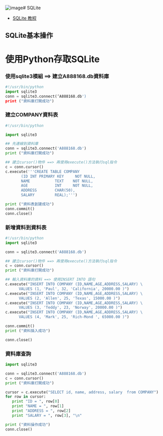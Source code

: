 ![image](https://github.com/MyDearGreatTeacher/2024A2/assets/37649784/5ac08b6f-c6c2-4923-af2a-4db762c76427)# SQLite
- [SQLite 教程](https://www.runoob.com/sqlite/sqlite-tutorial.html)
## SQLite基本操作

# 使用Python存取SQLite 
### 使用sqlite3模組 ==> 建立A888168.db資料庫
```python
#!/usr/bin/python
import sqlite3
conn = sqlite3.connect(‘A888168.db')
print ("資料庫打開成功")
```
### 建立COMPANY資料表
```python
#!/usr/bin/python

import sqlite3

## 先連線到資料庫
conn = sqlite3.connect('A888168.db')
print ("資料庫打開成功")

## 建立cursor()物件 ==> 再使用execute()方法執行sql指令
c = conn.cursor()
c.execute('''CREATE TABLE COMPANY
       (ID INT PRIMARY KEY     NOT NULL,
       NAME           TEXT    NOT NULL,
       AGE            INT     NOT NULL,
       ADDRESS        CHAR(50),
       SALARY         REAL);''')

print ("資料表創建成功")
conn.commit()
conn.close()
```

### 新增資料到資料表
```python
#!/usr/bin/python
import sqlite3

conn = sqlite3.connect('A888168.db')

## 建立cursor()物件 ==> 再使用execute()方法執行sql指令
c = conn.cursor()
print ("資料庫打開成功")

## 輸入資料庫的資料 ==> 使用INSERT INTO 語句
c.execute("INSERT INTO COMPANY (ID,NAME,AGE,ADDRESS,SALARY) \
      VALUES (1, 'Paul', 32, 'California', 20000.00 )")
c.execute("INSERT INTO COMPANY (ID,NAME,AGE,ADDRESS,SALARY) \
      VALUES (2, 'Allen', 25, 'Texas', 15000.00 )")
c.execute("INSERT INTO COMPANY (ID,NAME,AGE,ADDRESS,SALARY) \
      VALUES (3, 'Teddy', 23, 'Norway', 20000.00 )")
c.execute("INSERT INTO COMPANY (ID,NAME,AGE,ADDRESS,SALARY) \
      VALUES (4, 'Mark', 25, 'Rich-Mond ', 65000.00 )")

conn.commit()
print ("資料插入成功")

conn.close()

```

### 資料庫查詢
```python
import sqlite3

conn = sqlite3.connect('A888168.db')
c = conn.cursor()
print ("資料庫打開成功")

cursor = c.execute("SELECT id, name, address, salary  from COMPANY")
for row in cursor:
   print "ID = ", row[0]
   print "NAME = ", row[1]
   print "ADDRESS = ", row[2]
   print "SALARY = ", row[3], "\n"

print ("資料操作成功")
conn.close()


```

### 
```python


```

### 
```python


```

### 
```python


```

### 
```python


```

### 
```python


```

### 
```python


```

### 
```python


```

### 
```python


```

### 
```python


```

### 
```python


```

### 
```python


```

